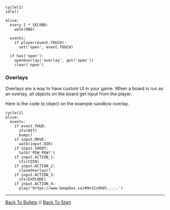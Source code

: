 ```load-basic
cycle(1)
idle()

alive:
  every 2 * SECOND:
    walk(RND)
  
  events:
    if player(event.TOUCH):
      set('open', event.TOUCH)

  if has('open'):
    openOverlay('overlay', get('open'))
    clear('open')
```

### Overlays

Overlays are a way to have custom UI in your game. When a board is run as an overlay, all objects on the board get input from the player.

Here is the code to object on the example sandbox overlay.

```
cycle(1)
alive:
  events:
    if event.THUD:
      sfx(HIT)
      bump()
    if input.MOVE:
      walk(input.DIR)
    if input.SHOOT:
      talk('PEW PEW!')
    if input.ACTION_1:
      sfx(COIN)
    if input.ACTION_2:
      closeOverlay()
    if input.ACTION_3:
      sfx(EXPLODE)
    if input.ACTION_4:
      play('https://www.beepbox.co/#9n31s0k0l.....')
```

---

[Back To Bullets](bullets.md) //
[Back To Start](start.md)
